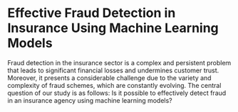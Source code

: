 # Effective Fraud Detection in Insurance Using Machine Learning Models

Fraud detection in the insurance sector is a complex and persistent problem that leads to significant financial losses and undermines customer trust. Moreover, it presents a considerable challenge due to the variety and complexity of fraud schemes, which are constantly evolving. The central question of our study is as follows: Is it possible to effectively detect fraud in an insurance agency using machine learning models?
